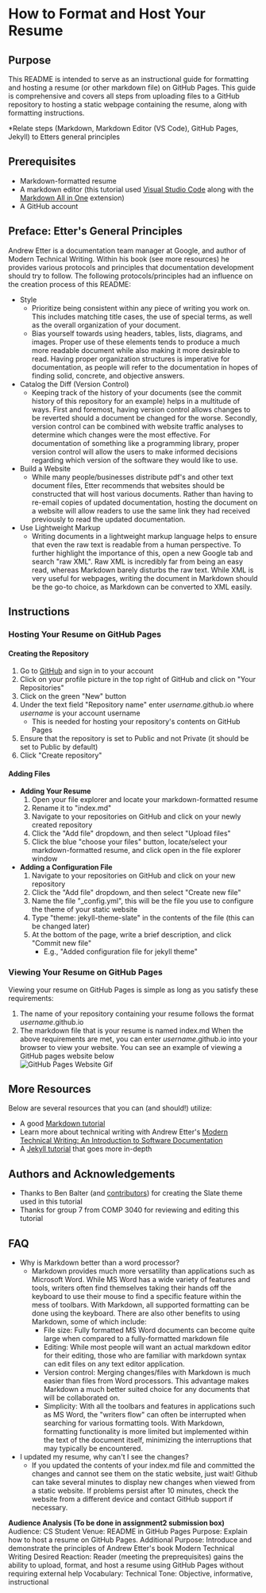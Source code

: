 # How to Format and Host Your Resume

## Purpose
This README is intended to serve as an instructional guide for formatting and 
hosting a resume (or other markdown file) on GitHub Pages. This guide is comprehensive
and covers all steps from uploading files to a GitHub repository to hosting a static
webpage containing the resume, along with formatting instructions.  

*Relate steps (Markdown, Markdown Editor (VS Code), GitHub Pages, Jekyll) to Etters general principles

## Prerequisites
- Markdown-formatted resume
- A markdown editor (this tutorial used [Visual Studio Code](https://code.visualstudio.com/) along with the [Markdown All in One](https://marketplace.visualstudio.com/items?itemName=yzhang.markdown-all-in-one) extension)
- A GitHub account

## Preface: Etter's General Principles
Andrew Etter is a documentation team manager at Google, and author of Modern Technical Writing. Within his book (see more resources) he provides
various protocols and principles that documentation development should try to follow. The following protocols/principles had an influence on the creation process
of this README:
- Style
    - Prioritize being consistent within any piece of writing you work on. This includes matching title cases, the use of special terms, as well as the overall
    organization of your document.
    - Bias yourself towards using headers, tables, lists, diagrams, and images. Proper use of these elements tends to produce a much more readable document while
    also making it more desirable to read. Having proper organization structures is imperative for documentation, as people will refer to the documentation in hopes
    of finding solid, concrete, and objective answers.
- Catalog the Diff (Version Control)
    - Keeping track of the history of your documents (see the commit history of this repository for an example) helps in a multitude of ways. First and foremost,
    having version control allows changes to be reverted should a document be changed for the worse. Secondly, version control can be combined with website traffic
    analyses to determine which changes were the most effective. For documentation of something like a programming library, proper version control will allow the
    users to make informed decisions regarding which version of the software they would like to use.
- Build a Website
    - While many people/businesses distribute pdf's and other text document files, Etter recommends that websites should be constructed that will host various
    documents. Rather than having to re-email copies of updated documentation, hosting the document on a website will allow readers to use the same link they had
    received previously to read the updated documentation.
- Use Lightweight Markup
    - Writing documents in a lightweight markup language helps to ensure that even the raw text is readable from a human perspective. To further highlight the
    importance of this, open a new Google tab and search "raw XML". Raw XML is incredibly far from being an easy read, whereas Markdown barely disturbs the raw
    text. While XML is very useful for webpages, writing the document in Markdown should be the go-to choice, as Markdown can be converted to XML easily.  

## Instructions

### Hosting Your Resume on GitHub Pages

#### Creating the Repository
1. Go to [GitHub](https://github.com/) and sign in to your account
2. Click on your profile picture in the top right of GitHub and click on "Your Repositories"
3. Click on the green "New" button
4. Under the text field "Repository name" enter *username*.github.io where *username* is your account username
    - This is needed for hosting your repository's contents on GitHub Pages
5. Ensure that the repository is set to Public and not Private (it should be set to Public by default)
6. Click "Create repository"

#### Adding Files
- **Adding Your Resume**
    1. Open your file explorer and locate your markdown-formatted resume
    2. Rename it to "index.md"
    3. Navigate to your repositories on GitHub and click on your newly created repository
    4. Click the "Add file" dropdown, and then select "Upload files"
    5. Click the blue "choose your files" button, locate/select your markdown-formatted resume, and click open in the file explorer window
- **Adding a Configuration File**
    1. Navigate to your repositories on GitHub and click on your new repository
    2. Click the "Add file" dropdown, and then select "Create new file"
    3. Name the file "_config.yml", this will be the file you use to configure the theme of your static website
    4. Type "theme: jekyll-theme-slate" in the contents of the file (this can be changed later)
    5. At the bottom of the page, write a brief description, and click "Commit new file"
        - E.g., "Added configuration file for jekyll theme"

### Viewing Your Resume on GitHub Pages
Viewing your resume on GitHub Pages is simple as long as you satisfy these requirements:  
1. The name of your repository containing your resume follows the format *username*.github.io
2. The markdown file that is your resume is named index.md
When the above requirements are met, you can enter *username*.github.io into your browser to view your website. You can see an example of viewing a GitHub pages website below  
![GitHub Pages Website Gif](https://i.imgur.com/GXibCNi.gif)

## More Resources
Below are several resources that you can (and should!) utilize:
- A good [Markdown tutorial](https://docs.github.com/en/get-started/writing-on-github/getting-started-with-writing-and-formatting-on-github/basic-writing-and-formatting-syntax)
- Learn more about technical writing with Andrew Etter's [Modern Technical Writing: An Introduction to Software Documentation](https://www.amazon.ca/Modern-Technical-Writing-Introduction-Documentation-ebook/dp/B01A2QL9SS)
- A [Jekyll tutorial](https://www.taniarascia.com/make-a-static-website-with-jekyll/) that goes more in-depth

## Authors and Acknowledgements
- Thanks to Ben Balter (and [contributors](https://github.com/pages-themes/slate/graphs/contributors)) for creating the Slate theme used in this tutorial
- Thanks for group 7 from COMP 3040 for reviewing and editing this tutorial

## FAQ
- Why is Markdown better than a word processor?
    - Markdown provides much more versatility than applications such as Microsoft Word. While MS Word has a wide variety of features and tools, writers often find
    themselves taking their hands off the keyboard to use their mouse to find a specific feature within the mess of toolbars. With Markdown, all supported
    formatting can be done using the keyboard. There are also other benefits to using Markdown, some of which include:
        - File size: Fully formatted MS Word documents can become quite large when compared to a fully-formatted markdown file
        - Editing: While most people will want an actual markdown editor for their editing, those who are familiar with markdown syntax can edit files
        on any text editor application.
        - Version control: Merging changes/files with Markdown is much easier than files from Word processors. This advantage makes Markdown a much better suited
        choice for any documents that will be collaborated on.
        - Simplicity: With all the toolbars and features in applications such as MS Word, the "writers flow" can often be interrupted when searching for various
        formatting tools. With Markdown, formatting functionality is more limited but implemented within the text of the document itself, minimizing the
        interruptions that may typically be encountered.
- I updated my resume, why can't I see the changes?
    - If you updated the contents of your index.md file and committed the changes and cannot see them on the static website, just wait! 
    Github can take several minutes to display new changes when viewed from a static website. If problems persist after 10 minutes, check the
    website from a different device and contact GitHub support if necessary.

**Audience Analysis (To be done in assignment2 submission box)**
Audience: CS Student
Venue: README in GitHub Pages
Purpose: Explain how to host a resume on GitHub Pages.
Additional Purpose: Introduce and demonstrate the principles of Andrew Etter's book Modern Technical Writing
Desired Reaction: Reader (meeting the preprequisites) gains the ability to upload, format, and host a resume using GitHub Pages without requiring external help
Vocabulary: Technical
Tone: Objective, informative, instructional

